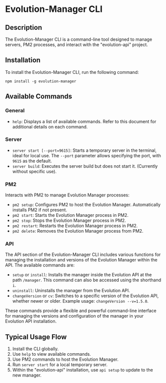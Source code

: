 # Evolution-Manager CLI

## Description
The Evolution-Manager CLI is a command-line tool designed to manage servers, PM2 processes, and interact with the "evolution-api" project.

## Installation
To install the Evolution-Manager CLI, run the following command:
```
npm install -g evolution-manager
```

## Available Commands

### General
- `help`: Displays a list of available commands. Refer to this document for additional details on each command.

### Server
- `server start [--port=9615]`: Starts a temporary server in the terminal, ideal for local use. The `--port` parameter allows specifying the port, with `9615` as the default.
- `server build`: Executes the server build but does not start it. (Currently without specific use).

### PM2
Interacts with PM2 to manage Evolution Manager processes:
- `pm2 setup`: Configures PM2 to host the Evolution Manager. Automatically installs PM2 if not present.
- `pm2 start`: Starts the Evolution Manager process in PM2.
- `pm2 stop`: Stops the Evolution Manager process in PM2.
- `pm2 restart`: Restarts the Evolution Manager process in PM2.
- `pm2 delete`: Removes the Evolution Manager process from PM2.

### API

The API section of the Evolution-Manager CLI includes various functions for managing the installation and versions of the Evolution Manager within the API. The available commands are:

- `setup` or `install`: Installs the manager inside the Evolution API at the path `/manager`. This command can also be accessed using the shorthand `i`.
- `uninstall`: Uninstalls the manager from the Evolution API.
- `changeVersion` or `cv`: Switches to a specific version of the Evolution API, whether newer or older. Example usage: `changeVersion --v=1.5.0`.

These commands provide a flexible and powerful command-line interface for managing the versions and configuration of the manager in your Evolution API installation.

## Typical Usage Flow
1. Install the CLI globally.
2. Use `help` to view available commands.
3. Use PM2 commands to host the Evolution Manager.
4. Run `server start` for a local temporary server.
5. Within the "evolution-api" installation, use `api setup` to update to the new manager.

